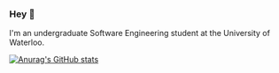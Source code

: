 ### Hey 👋

<!--
**SongRe/SongRe** is a ✨ _special_ ✨ repository because its `README.md` (this file) appears on your GitHub profile.
-->
I'm an undergraduate Software Engineering student at the University of Waterloo.

[![Anurag's GitHub stats](https://github-readme-stats.vercel.app/api?username=SongRe)](https://github.com/anuraghazra/github-readme-stats)

<!--
- 🔭 I’m currently working on ...
- 🌱 I’m currently learning ...
- 👯 I’m looking to collaborate on ...
- 🤔 I’m looking for help with ...
- 💬 Ask me about ...
- 📫 How to reach me: ...
- 😄 Pronouns: ...
- ⚡ Fun fact: ...
-->
